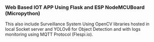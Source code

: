 ### Web Based IOT APP Using Flask and ESP NodeMCUBoard (Micropython)
This also include Surveillance System Using OpenCV libraries hosted in local Socket server and YOLOv8 for Object Detection and with logs monitoring using MQTT Protocol (Flespi.io).
